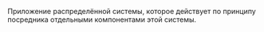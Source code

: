 Приложение распределённой системы, которое действует по принципу посредника отдельными компонентами этой системы.

